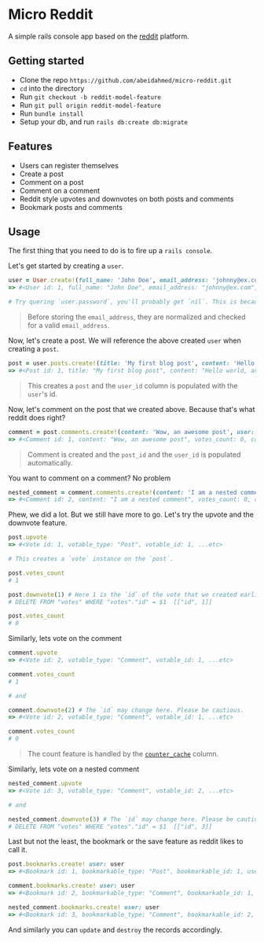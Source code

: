 # Micro Reddit

A simple rails console app based on the [reddit](https://reddit.com) platform.

## Getting started

- Clone the repo `https://github.com/abeidahmed/micro-reddit.git`
- `cd` into the directory
- Run `git checkout -b reddit-model-feature`
- Run `git pull origin reddit-model-feature`
- Run `bundle install`
- Setup your db, and run `rails db:create db:migrate`

## Features

- Users can register themselves
- Create a post
- Comment on a post
- Comment on a comment
- Reddit style upvotes and downvotes on both posts and comments
- Bookmark posts and comments

## Usage

The first thing that you need to do is to fire up a `rails console`.

Let's get started by creating a `user`.

```ruby
user = User.create!(full_name: 'John Doe', email_address: 'johnny@ex.com', password: 'secretpassword')
=> #<User id: 1, full_name: "John Doe", email_address: "johnny@ex.com", password_digest: [FILTERED], ...etc>

# Try quering `user.password`, you'll probably get `nil`. This is because the password's are hashed before storing.
```

> Before storing the `email_address`, they are normalized and checked for a valid `email_address`.

Now, let's create a post. We will reference the above created `user` when creating a `post`.

```ruby
post = user.posts.create!(title: 'My first blog post', content: 'Hello world, an awesome day indeed')
=> #<Post id: 1, title: "My first blog post", content: "Hello world, an awesome day indeed", votes_count: 0, user_id: 1, .... etc>
```

> This creates a `post` and the `user_id` column is populated with the `user`'s id.

Now, let's comment on the post that we created above. Because that's what reddit does right?

```ruby
comment = post.comments.create!(content: 'Wow, an awesome post', user: user)
=> #<Comment id: 1, content: "Wow, an awesome post", votes_count: 0, commentable_type: "Post", commentable_id: 1, user_id: 1, ... etc>
```

> Comment is created and the `post_id` and the `user_id` is populated automatically.

You want to comment on a comment? No problem

```ruby
nested_comment = comment.comments.create!(content: 'I am a nested comment', user: user)
=> #<Comment id: 2, content: "I am a nested comment", votes_count: 0, commentable_type: "Comment", commentable_id: 1, user_id: 1, ...etc>
```

Phew, we did a lot. But we still have more to go. Let's try the upvote and the downvote feature.

```ruby
post.upvote
=> #<Vote id: 1, votable_type: "Post", votable_id: 1, ...etc>

# This creates a `vote` instance on the `post`.

post.votes_count
# 1

post.downvote(1) # Here 1 is the `id` of the vote that we created earlier. Normally, we could have used the controller to fetch the params and pass in the argument.
# DELETE FROM "votes" WHERE "votes"."id" = $1  [["id", 1]]

post.votes_count
# 0
```

Similarly, lets vote on the comment

```ruby
comment.upvote
=> #<Vote id: 2, votable_type: "Comment", votable_id: 1, ...etc>

comment.votes_count
# 1

# and

comment.downvote(2) # The `id` may change here. Please be cautious.
=> #<Vote id: 2, votable_type: "Comment", votable_id: 1, ...etc>

comment.votes_count
# 0
```

> The count feature is handled by the [`counter_cache`](https://api.rubyonrails.org/classes/ActiveRecord/CounterCache/ClassMethods.html) column.

Similarly, lets vote on a nested comment

```ruby
nested_comment.upvote
=> #<Vote id: 3, votable_type: "Comment", votable_id: 2, ...etc>

# and

nested_comment.downvote(3) # The `id` may change here. Please be cautious.
# DELETE FROM "votes" WHERE "votes"."id" = $1  [["id", 3]]
```

Last but not the least, the bookmark or the save feature as reddit likes to call it.

```ruby
post.bookmarks.create! user: user
=> #<Bookmark id: 1, bookmarkable_type: "Post", bookmarkable_id: 1, user_id: 1, ..etc>

comment.bookmarks.create! user: user
=> #<Bookmark id: 2, bookmarkable_type: "Comment", bookmarkable_id: 1, user_id: 1, ...etc>

nested_comment.bookmarks.create! user: user
=> #<Bookmark id: 3, bookmarkable_type: "Comment", bookmarkable_id: 2, user_id: 1, ...etc>
```

And similarly you can `update` and `destroy` the records accordingly.
